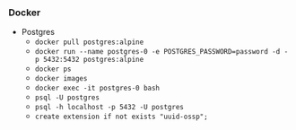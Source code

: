 ### Docker
- Postgres
  - `docker pull postgres:alpine`
  - `docker run --name postgres-0 -e POSTGRES_PASSWORD=password -d -p 5432:5432 postgres:alpine`
  - `docker ps`
  - `docker images`
  - `docker exec -it postgres-0 bash`
  - `psql -U postgres`
  - `psql -h localhost -p 5432 -U postgres`
  - `create extension if not exists "uuid-ossp";`
